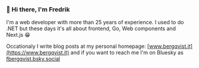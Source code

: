 ### 👋 Hi there, I'm Fredrik

I'm a web developer with more than 25 years of experience. 
I used to do .NET but these days it's all about frontend, Go, Web components and Next.js 😁

Occationaly I write blog posts at my personal homepage: [www.bergqvist.it](https://www.bergqvist.it) and if you want to reach me I'm on Bluesky as [fbergqvist.bsky.social](https://bsky.app/profile/fbergqvist.bsky.social)



<!--
**fredrikbergqvist/fredrikbergqvist** is a ✨ _special_ ✨ repository because its `README.md` (this file) appears on your GitHub profile.

Here are some ideas to get you started:

- 🔭 I’m currently working on ...
- 🌱 I’m currently learning ...
- 👯 I’m looking to collaborate on ...
- 🤔 I’m looking for help with ...
- 💬 Ask me about ...
- 📫 How to reach me: ...
- 😄 Pronouns: ...
- ⚡ Fun fact: ...
-->
